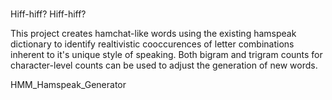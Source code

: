 #
Hiff-hiff? Hiff-hiff?

This project creates hamchat-like words using the existing hamspeak dictionary to identify realtivistic cooccurences of letter combinations inherent to it's unique style of speaking.  Both bigram and trigram counts for character-level counts can be used to adjust the generation of new words.  

HMM_Hamspeak_Generator
